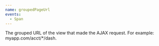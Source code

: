 ```yaml
---
name: groupedPageUrl
events:
  - Span
---
```


The grouped URL of the view that made the AJAX request. For example: myapp.com/acct/\*/dash.